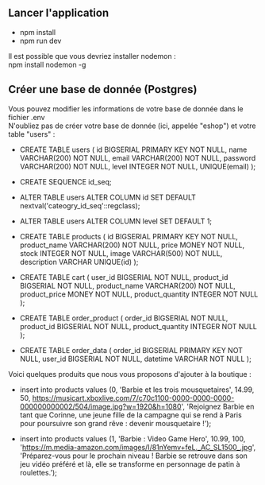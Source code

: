 ## Lancer l'application

- npm install
- npm run dev

Il est possible que vous devriez installer nodemon : <br />
npm install nodemon -g

## Créer une base de donnée (Postgres)

Vous pouvez modifier les informations de votre base de donnée dans le fichier .env <br />
N'oubliez pas de créer votre base de donnée (ici, appelée "eshop") et votre table "users" :

- CREATE TABLE users (
  id BIGSERIAL PRIMARY KEY NOT NULL,
  name VARCHAR(200) NOT NULL,
  email VARCHAR(200) NOT NULL,
  password VARCHAR(200) NOT NULL,
  level INTEGER NOT NULL,
  UNIQUE(email)
  );

- CREATE SEQUENCE id_seq;

- ALTER TABLE users ALTER COLUMN id SET DEFAULT nextval('cateogry_id_seq'::regclass);
- ALTER TABLE users ALTER COLUMN level SET DEFAULT 1;

- CREATE TABLE products (
  id BIGSERIAL PRIMARY KEY NOT NULL,
  product_name VARCHAR(200) NOT NULL,
  price MONEY NOT NULL,
  stock INTEGER NOT NULL,
  image VARCHAR(500) NOT NULL,
  description VARCHAR
  UNIQUE(id)
  );

- CREATE TABLE cart (
  user_id BIGSERIAL NOT NULL,
  product_id BIGSERIAL NOT NULL,
  product_name VARCHAR(200) NOT NULL,
  product_price MONEY NOT NULL,
  product_quantity INTEGER NOT NULL
  );

- CREATE TABLE order_product (
  order_id BIGSERIAL NOT NULL,
  product_id BIGSERIAL NOT NULL,
  product_quantity INTEGER NOT NULL
  );

- CREATE TABLE order_data (
  order_id BIGSERIAL PRIMARY KEY NOT NULL,
  user_id BIGSERIAL NOT NULL,
  datetime VARCHAR NOT NULL
  );

Voici quelques produits que nous vous proposons d'ajouter à la boutique :

- insert into products values (0, 'Barbie et les trois mousquetaires', 14.99, 50, https://musicart.xboxlive.com/7/c70c1100-0000-0000-0000-000000000002/504/image.jpg?w=1920&h=1080', 'Rejoignez Barbie en tant que Corinne, une jeune fille de la campagne qui se rend à Paris pour poursuivre son grand rêve : devenir mousquetaire !');

- insert into products values (1, 'Barbie : Video Game Hero', 10.99, 100, 'https://m.media-amazon.com/images/I/81nYemv+feL._AC_SL1500_.jpg', 'Préparez-vous pour le prochain niveau ! Barbie se retrouve dans son jeu vidéo préféré et là, elle se transforme en personnage de patin à roulettes.');
